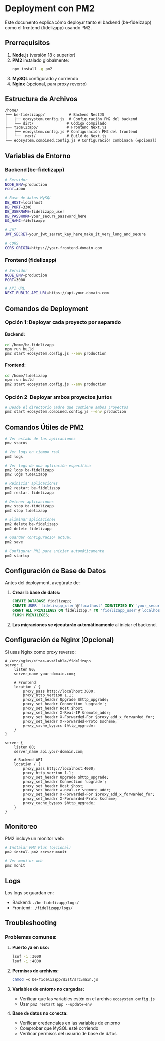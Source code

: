 # Deployment con PM2

Este documento explica cómo deployar tanto el backend (be-fidelizapp) como el frontend (fidelizapp) usando PM2.

## Prerrequisitos

1. **Node.js** (versión 18 o superior)
2. **PM2** instalado globalmente:
   ```bash
   npm install -g pm2
   ```
3. **MySQL** configurado y corriendo
4. **Nginx** (opcional, para proxy reverso)

## Estructura de Archivos

```
/home/
├── be-fidelizapp/           # Backend NestJS
│   ├── ecosystem.config.js  # Configuración PM2 del backend
│   └── dist/               # Código compilado
├── fidelizapp/             # Frontend Next.js
│   ├── ecosystem.config.js # Configuración PM2 del frontend
│   └── .next/              # Build de Next.js
└── ecosystem.combined.config.js # Configuración combinada (opcional)
```

## Variables de Entorno

### Backend (be-fidelizapp)

```bash
# Servidor
NODE_ENV=production
PORT=4000

# Base de datos MySQL
DB_HOST=localhost
DB_PORT=3306
DB_USERNAME=fidelizapp_user
DB_PASSWORD=your_secure_password_here
DB_NAME=fidelizapp

# JWT
JWT_SECRET=your_jwt_secret_key_here_make_it_very_long_and_secure

# CORS
CORS_ORIGIN=https://your-frontend-domain.com
```

### Frontend (fidelizapp)

```bash
# Servidor
NODE_ENV=production
PORT=3000

# API URL
NEXT_PUBLIC_API_URL=https://api.your-domain.com
```

## Comandos de Deployment

### Opción 1: Deployar cada proyecto por separado

#### Backend:

```bash
cd /home/be-fidelizapp
npm run build
pm2 start ecosystem.config.js --env production
```

#### Frontend:

```bash
cd /home/fidelizapp
npm run build
pm2 start ecosystem.config.js --env production
```

### Opción 2: Deployar ambos proyectos juntos

```bash
# Desde el directorio padre que contiene ambos proyectos
pm2 start ecosystem.combined.config.js --env production
```

## Comandos Útiles de PM2

```bash
# Ver estado de las aplicaciones
pm2 status

# Ver logs en tiempo real
pm2 logs

# Ver logs de una aplicación específica
pm2 logs be-fidelizapp
pm2 logs fidelizapp

# Reiniciar aplicaciones
pm2 restart be-fidelizapp
pm2 restart fidelizapp

# Detener aplicaciones
pm2 stop be-fidelizapp
pm2 stop fidelizapp

# Eliminar aplicaciones
pm2 delete be-fidelizapp
pm2 delete fidelizapp

# Guardar configuración actual
pm2 save

# Configurar PM2 para iniciar automáticamente
pm2 startup
```

## Configuración de Base de Datos

Antes del deployment, asegúrate de:

1. **Crear la base de datos:**

   ```sql
   CREATE DATABASE fidelizapp;
   CREATE USER 'fidelizapp_user'@'localhost' IDENTIFIED BY 'your_secure_password_here';
   GRANT ALL PRIVILEGES ON fidelizapp.* TO 'fidelizapp_user'@'localhost';
   FLUSH PRIVILEGES;
   ```

2. **Las migraciones se ejecutarán automáticamente** al iniciar el backend.

## Configuración de Nginx (Opcional)

Si usas Nginx como proxy reverso:

```nginx
# /etc/nginx/sites-available/fidelizapp
server {
    listen 80;
    server_name your-domain.com;

    # Frontend
    location / {
        proxy_pass http://localhost:3000;
        proxy_http_version 1.1;
        proxy_set_header Upgrade $http_upgrade;
        proxy_set_header Connection 'upgrade';
        proxy_set_header Host $host;
        proxy_set_header X-Real-IP $remote_addr;
        proxy_set_header X-Forwarded-For $proxy_add_x_forwarded_for;
        proxy_set_header X-Forwarded-Proto $scheme;
        proxy_cache_bypass $http_upgrade;
    }
}

server {
    listen 80;
    server_name api.your-domain.com;

    # Backend API
    location / {
        proxy_pass http://localhost:4000;
        proxy_http_version 1.1;
        proxy_set_header Upgrade $http_upgrade;
        proxy_set_header Connection 'upgrade';
        proxy_set_header Host $host;
        proxy_set_header X-Real-IP $remote_addr;
        proxy_set_header X-Forwarded-For $proxy_add_x_forwarded_for;
        proxy_set_header X-Forwarded-Proto $scheme;
        proxy_cache_bypass $http_upgrade;
    }
}
```

## Monitoreo

PM2 incluye un monitor web:

```bash
# Instalar PM2 Plus (opcional)
pm2 install pm2-server-monit

# Ver monitor web
pm2 monit
```

## Logs

Los logs se guardan en:

- Backend: `./be-fidelizapp/logs/`
- Frontend: `./fidelizapp/logs/`

## Troubleshooting

### Problemas comunes:

1. **Puerto ya en uso:**

   ```bash
   lsof -i :3000
   lsof -i :4000
   ```

2. **Permisos de archivos:**

   ```bash
   chmod +x be-fidelizapp/dist/src/main.js
   ```

3. **Variables de entorno no cargadas:**
   - Verificar que las variables estén en el archivo `ecosystem.config.js`
   - Usar `pm2 restart app --update-env`

4. **Base de datos no conecta:**
   - Verificar credenciales en las variables de entorno
   - Comprobar que MySQL esté corriendo
   - Verificar permisos del usuario de base de datos
